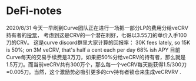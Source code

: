 # DeFi-notes
2020/8/31
今天一早刷到Curve团队正在进行一场把一部分LP的费用分给veCRV持有者的[投票](https://signal.curve.fi/#/curve/proposal/QmSjQU4ys9brt96cgyEDfcH9tJQ93e8c26RXCZTJRSX8fS)，
考虑到这是CRV的一个潜在利好，七哥以3.55刀的单价入手100刀的CRV。
这是curve discord群里大家计算的回报率：
30K fees lately, so 15K is 50%; on 3M veCRV, that's half a cent each per day
68% ish APY
目前Curve每天的交易手续费是3万刀，如果把50%分给veCRV的持有者，那么就是1.5万刀。而当前veCRV共有300万个，那么每一个veCRV每天能获得1.5/300刀=0.005刀。当然，这个激励势必吸引更多的crv持有者锁仓来生成veCRVRV
.
